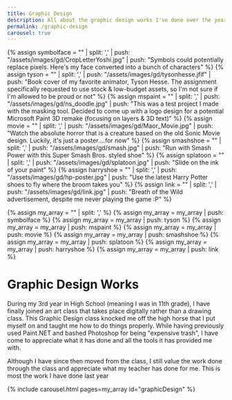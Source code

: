 ```yaml
---
title: Graphic Design
description: All about the graphic design works I've done over the years
permalink: /graphic-design
carousel: true
---
```


{% assign symbolface = "" | split: ',' | push: "/assets/images/gd/CropLetterYoshi.jpg" | push: "Symbols could potentially replace pixels. Here's my face converted into a bunch of characters" %}
{% assign tyson = "" | split: ',' | push: "/assets/images/gd/tysonhesse.jfif" | push: "Book cover of my favorite animator, Tyson Hesse. The assignment specifically requested to use stock & low-budget assets, so I'm not sure if I'm allowed to be proud or not" %}
{% assign mspaint = "" | split: ',' | push: "/assets/images/gd/ns_doodle.jpg" | push: "This was a test project I made with the masking tool. Decided to come up with a logo design for a potential Microsoft Paint 3D remake (focusing on layers & 3D text)" %}
{% assign movie = "" | split: ',' | push: "/assets/images/gd/Maor_Movie.jpg" | push: "Watch the absolute horror that is a creature based on the old Sonic Movie design. Luckily, it's just a poster....for now" %}
{% assign smashshoe = "" | split: ',' | push: "/assets/images/gd/smash.jpg" | push: "Run with Smash Power with this Super Smash Bros. styled shoe" %}
{% assign splatoon = "" | split: ',' | push: "/assets/images/gd/splatoon.jpg" | push: "Slide on the ink of your paint" %}
{% assign harryshoe = "" | split: ',' | push: "/assets/images/gd/hp-poster.jpg" | push: "Use the latest Harry Potter shoes to fly where the broom takes you" %}
{% assign link = "" | split: ',' | push: "/assets/images/gd/link.jpg" | push: "Breath of the Wild advertisement, despite me never playing the game :P" %}

{% assign my_array = "" | split: ',' %}
{% assign my_array = my_array | push: symbolface %}
{% assign my_array = my_array | push: tyson %}
{% assign my_array = my_array | push: mspaint %}
{% assign my_array = my_array | push: movie %}
{% assign my_array = my_array | push: smashshoe %}
{% assign my_array = my_array | push: splatoon %}
{% assign my_array = my_array | push: harryshoe %}
{% assign my_array = my_array | push: link %}

# Graphic Design Works

During my 3rd year in High School (meaning I was in 11th grade), I have finally joined an art class that takes place digitally rather than a drawing class. This Graphic Design class knocked me off the high horse that I put myself on and taught me how to do things properly. While having previously used Paint.NET and bashed Photoshop for being "expensive trash", I have come to appreciate what it has done and all the tools it has provided me with.

Although I have since then moved from the class, I still value the work done through the class and appreciate what my teacher has done for me. This is most the work I have done last year

{% include carousel.html pages=my_array id="graphicDesign" %}